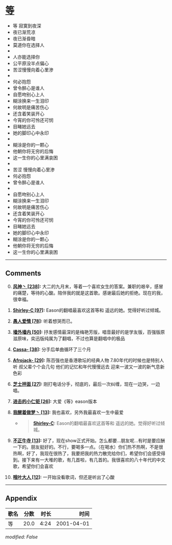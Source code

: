 # [等](https://music.163.com/song?id=26075105)

* 等 寂寞到夜深
* 夜已渐荒凉
* 夜已渐昏暗
* 莫道你在选择人
* 
* 人亦能选择你
* 公平原没半点偏心
* 苦涩慢慢向着心里渗
* 
* 何必抱怨
* 曾令醉心是谁人
* 自愿吻别心上人
* 糊涂换来一生泪印
* 何故明是痛苦伤心
* 还含着笑装开心
* 今宵的你可怜还可悯
* 目睹她远去
* 她的脚印心中永印
* 
* 糊涂是你的一颗心
* 他朝你将无穷的后悔
* 这一生你的心里满哀困
* 
* 苦涩 慢慢向着心里渗
* 何必抱怨
* 曾令醉心是谁人
* 
* 自愿吻别心上人
* 糊涂换来一生泪印
* 何故明是痛苦伤心
* 还含着笑装开心
* 今宵的你可怜还可悯
* 目睹她远去
* 她的脚印心中永印
* 糊涂是你的一颗心
* 他朝你将无穷的后悔
* 这一生你的心里满哀困


---

## Comments
0. **[风神丶 \[238\]](https://music.163.com/#/user/home?id=8075819):** 大二的九月末，等着一个喜欢女生的答案。兼职的艰辛，感冒的痛楚，等待的心酸。陪伴我的就是这首歌。感谢最后她的拒绝。现在的我，很幸福。

1. **[Shirley-C \[97\]](https://music.163.com/#/user/home?id=48426249):** Eason的翻唱最喜欢这首等和 遥远的她。觉得好听过倾城。

2. **[愚人爱情 \[78\]](https://music.163.com/#/user/home?id=57307159):** 听着想哭而已。

3. **[墙外墙内 \[50\]](https://music.163.com/#/user/home?id=46524158):** 抒发感情最深的是梅艳芳版，唱音最好的是学友版，百强版原滋原味，奕迅版纯属为了翻唱，不过也算是翻唱中的极品

4. **[Cassa- \[38\]](https://music.163.com/#/user/home?id=42945154):** 分手后单曲循环了三个月

5. **[Afrojack- \[29\]](https://music.163.com/#/user/home?id=41575160):** 陈百强也是香港歌坛的经典人物   7.80年代的时候也是特别人听   叔父辈个个会几句  他们的记忆和年代慢慢远去 迎来一波又一波的新气息新色彩

6. **[芝士拌面 \[27\]](https://music.163.com/#/user/home?id=30082378):** 刚打电话分手，彻底的，最后一次纠缠，现在一边哭，一边唱。

7. **[进击的小仁钜 \[26\]](https://music.163.com/#/user/home?id=56212530):** 大爱《等》eason版本

8. **[我醒着做梦丶 \[13\]](https://music.163.com/#/user/home?id=71625330):** 我也喜欢，另外我最喜欢一生中最爱
	* > **[Shirley-C](https://music.163.com/#/user/home?id=48426249):** Eason的翻唱最喜欢这首等和 遥远的她。觉得好听过倾城。

9. **[不正牛寺 \[13\]](https://music.163.com/#/user/home?id=52587446):** 好了，现在show正式开始。怎么都要…朋友呢…有时是要应酬一下的。朋友挺好的。不行，要喝多一点。（在喝水）你们热不热啊，不是很热啊，好了，我现在很热了，我要把我的热力散完给你们，希望你们会感受得到。接下来有一大堆的歌，有几首啦，有几首的。我很喜欢的八十年代的中文歌，希望你们会喜欢

10. **[哦叶大人 \[12\]](https://music.163.com/#/user/home?id=33566590):** 一开始没看歌词，但还是听出了心酸



---

## Appendix

|歌名|分数|时长|时间|
|:---|:---:|---:|---:|
|等|20.0|4:24|2001-04-01

*modified: False*